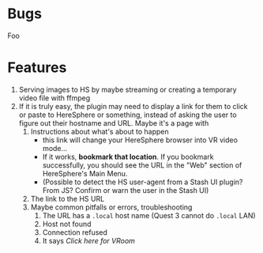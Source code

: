 Bugs
====

Foo

Features
========

1. Serving images to HS by maybe streaming or creating a temporary video file with ffmpeg
1. If it is truly easy, the plugin may need to display a link for them to click or paste to HereSphere or something, instead of asking the user to figure out their hostname and URL. Maybe it's a page with
    1. Instructions about what's about to happen
        - this link will change your HereSphere browser into VR video mode...
        - If it works, **bookmark that location**. If you bookmark successfully, you should see the URL in the "Web" section of HereSphere's Main Menu.
        - (Possible to detect the HS user-agent from a Stash UI plugin? From JS? Confirm or warn the user in the Stash UI)
    1. The link to the HS URL
    1. Maybe common pitfalls or errors, troubleshooting
        1. The URL has a `.local` host name (Quest 3 cannot do `.local` LAN)
        1. Host not found
        1. Connection refused
        1. It says *Click here for VRoom*